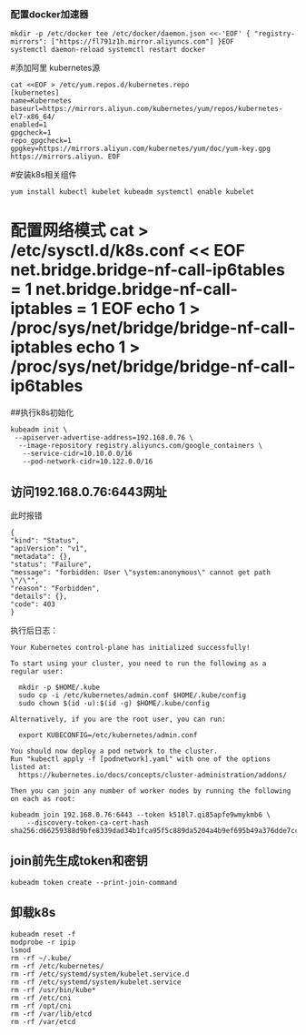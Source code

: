 ### 配置docker加速器
 ```
mkdir -p /etc/docker tee /etc/docker/daemon.json <<-'EOF' { "registry-mirrors": ["https://fl791z1h.mirror.aliyuncs.com"] }EOF
systemctl daemon-reload systemctl restart docker
```
#添加阿⾥ kubernetes源
```
cat <<EOF > /etc/yum.repos.d/kubernetes.repo
[kubernetes]
name=Kubernetes
baseurl=https://mirrors.aliyun.com/kubernetes/yum/repos/kubernetes-el7-x86_64/
enabled=1
gpgcheck=1
repo_gpgcheck=1
gpgkey=https://mirrors.aliyun.com/kubernetes/yum/doc/yum-key.gpg https://mirrors.aliyun. EOF
```
 #安装k8s相关组件
 ```
 yum install kubectl kubelet kubeadm systemctl enable kubelet
 ```


# 配置⽹络模式 cat > /etc/sysctl.d/k8s.conf << EOF net.bridge.bridge-nf-call-ip6tables = 1 net.bridge.bridge-nf-call-iptables = 1 EOF echo 1 > /proc/sys/net/bridge/bridge-nf-call-iptables echo 1 > /proc/sys/net/bridge/bridge-nf-call-ip6tables

##执⾏k8s初始化
```
kubeadm init \
 --apiserver-advertise-address=192.168.0.76 \
  --image-repository registry.aliyuncs.com/google_containers \
   --service-cidr=10.10.0.0/16
   --pod-network-cidr=10.122.0.0/16
```
## 访问192.168.0.76:6443网址
此时报错
```
{
"kind": "Status",
"apiVersion": "v1",
"metadata": {},
"status": "Failure",
"message": "forbidden: User \"system:anonymous\" cannot get path \"/\"",
"reason": "Forbidden",
"details": {},
"code": 403
}
```
执行后日志：
```
Your Kubernetes control-plane has initialized successfully!

To start using your cluster, you need to run the following as a regular user:

  mkdir -p $HOME/.kube
  sudo cp -i /etc/kubernetes/admin.conf $HOME/.kube/config
  sudo chown $(id -u):$(id -g) $HOME/.kube/config

Alternatively, if you are the root user, you can run:

  export KUBECONFIG=/etc/kubernetes/admin.conf

You should now deploy a pod network to the cluster.
Run "kubectl apply -f [podnetwork].yaml" with one of the options listed at:
  https://kubernetes.io/docs/concepts/cluster-administration/addons/

Then you can join any number of worker nodes by running the following on each as root:

kubeadm join 192.168.0.76:6443 --token k518l7.qi85apfe9wmykmb6 \
    --discovery-token-ca-cert-hash sha256:d66259388d9bfe8339dad34b1fca95f5c889da5204a4b9ef695b49a376dde7cc
```
## join前先生成token和密钥
```
kubeadm token create --print-join-command
```
## 卸载k8s
```
kubeadm reset -f
modprobe -r ipip
lsmod
rm -rf ~/.kube/
rm -rf /etc/kubernetes/
rm -rf /etc/systemd/system/kubelet.service.d
rm -rf /etc/systemd/system/kubelet.service
rm -rf /usr/bin/kube*
rm -rf /etc/cni
rm -rf /opt/cni
rm -rf /var/lib/etcd
rm -rf /var/etcd
```
